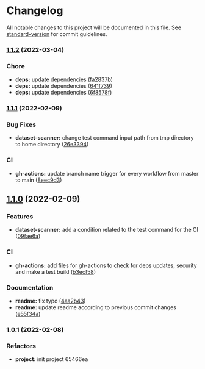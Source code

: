 # Changelog

All notable changes to this project will be documented in this file. See [standard-version](https://github.com/conventional-changelog/standard-version) for commit guidelines.

### [1.1.2](https://github.com/FlorentinTh/dataset-scanner/compare/v1.1.1...v1.1.2) (2022-03-04)


### Chore

* **deps:** update dependencies ([fa2837b](https://github.com/FlorentinTh/dataset-scanner/commit/fa2837b2b8e09a55ab2158d817fa541c5eaf4cbf))
* **deps:** update dependencies ([641f739](https://github.com/FlorentinTh/dataset-scanner/commit/641f739bf55470e9d7817ccc6a48686061138bb6))
* **deps:** update dependencies ([6f8578f](https://github.com/FlorentinTh/dataset-scanner/commit/6f8578f63f4d3934b29cd5b1dd3a1144f78a9eae))

### [1.1.1](https://github.com/FlorentinTh/dataset-scanner/compare/v1.1.0...v1.1.1) (2022-02-09)


### Bug Fixes

* **dataset-scanner:** change test command input path from tmp directory to home directory ([26e3394](https://github.com/FlorentinTh/dataset-scanner/commit/26e339403eec53b2f074feea0ee9e771315187c8))


### CI

* **gh-actions:** update branch name trigger for every workflow from master to main ([8eec9d3](https://github.com/FlorentinTh/dataset-scanner/commit/8eec9d335eb465db6d7eb7f7342b26a97183e0fd))

## [1.1.0](https://github.com/FlorentinTh/dataset-scanner/compare/v1.0.1...v1.1.0) (2022-02-09)


### Features

* **dataset-scanner:** add a condition related to the test command for the CI ([09fae6a](https://github.com/FlorentinTh/dataset-scanner/commit/09fae6a01a33852b835d463a31300aa02efdd307))


### CI

* **gh-actions:** add files for gh-actions to check for deps updates, security and make a test build ([b3ecf58](https://github.com/FlorentinTh/dataset-scanner/commit/b3ecf588f582ad21bcdcb2e637974e30a1731ec8))


### Documentation

* **readme:** fix typo ([4aa2b43](https://github.com/FlorentinTh/dataset-scanner/commit/4aa2b437283629d12875247307cc49b603a470dd))
* **readme:** update readme according to previous commit changes ([e55f34a](https://github.com/FlorentinTh/dataset-scanner/commit/e55f34a26d0023d7c8262706b045c683430c465e))

### 1.0.1 (2022-02-08)


### Refactors

* **project:** init project 65466ea
